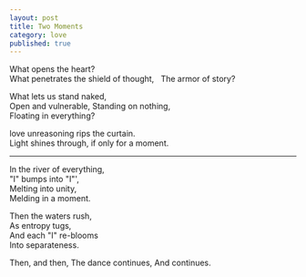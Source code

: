 ```yaml
---
layout: post
title: Two Moments
category: love
published: true
---
```


What opens the heart?  
What penetrates the shield of thought,  
The armor of story?

What lets us stand naked,  
Open and vulnerable, 
Standing on nothing,  
Floating in everything?

love unreasoning rips the curtain.  
Light shines through, if only for a moment.

---

In the river of everything,  
"I" bumps into "I"',  
Melting into unity,  
Melding in a moment.

Then the waters rush,  
As entropy tugs,  
And each "I" re-blooms  
Into separateness.

Then, and then,
The dance continues,
And continues.